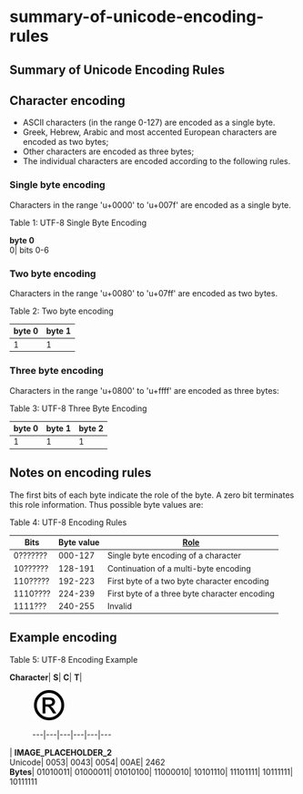 # summary-of-unicode-encoding-rules

## Summary of Unicode Encoding Rules

## Character encoding

* ASCII characters (in the range 0-127) are encoded as a single byte.
* Greek, Hebrew, Arabic and most accented European characters are encoded as two bytes;
* Other characters are encoded as three bytes;
* The individual characters are encoded according to the following rules.

### Single byte encoding

Characters in the range 'u+0000' to 'u+007f' are encoded as a single byte.

Table 1: UTF-8 Single Byte Encoding

**byte 0**\
0| bits 0-6

### Two byte encoding

Characters in the range 'u+0080' to 'u+07ff' are encoded as two bytes.

Table 2: Two byte encoding

| **byte 0** | **byte 1** |
| ---------- | ---------- |
| 1          | 1          |

### Three byte encoding

Characters in the range 'u+0800' to 'u+ffff' are encoded as three bytes:

Table 3: UTF-8 Three Byte Encoding

| **byte 0** | **byte 1** | **byte 2** |
| ---------- | ---------- | ---------- |
| 1          | 1          | 1          |

## Notes on encoding rules

The first bits of each byte indicate the role of the byte. A zero bit terminates this role information. Thus possible byte values are:

Table 4: UTF-8 Encoding Rules

| **Bits** | **Byte value** | [**Role**](https://confluence.ihtsdotools.org/display/DOCGLOSS/Role) |
| -------- | -------------- | -------------------------------------------------------------------- |
| 0??????? | 000-127        | Single byte encoding of a character                                  |
| 10?????? | 128-191        | Continuation of a multi-byte encoding                                |
| 110????? | 192-223        | First byte of a two byte character encoding                          |
| 1110???? | 224-239        | First byte of a three byte character encoding                        |
| 1111???  | 240-255        | Invalid                                                              |

## Example encoding

Table 5: UTF-8 Encoding Example

**Character**| **S**| **C**| **T**|

<figure><img src="images/56329954.png" alt=""><figcaption><p>---|---|---|---|---|---</p></figcaption></figure>

\| **IMAGE\_PLACEHOLDER\_2**\
Unicode| 0053| 0043| 0054| 00AE| 2462\
**Bytes**| 01010011| 01000011| 01010100| 11000010| 10101110| 11101111| 10111111| 10111111
